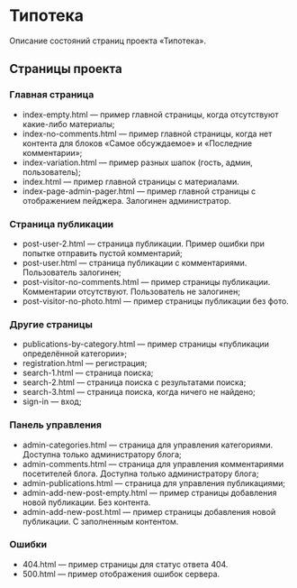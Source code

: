 # Типотека

Описание состояний страниц проекта «Типотека».

## Страницы проекта

### Главная страница

* index-empty.html — пример главной страницы, когда отсутствуют какие-либо материалы;
* index-no-comments.html — пример главной страницы, когда нет контента для блоков «Самое обсуждаемое» и «Последние комментарии»;
* index-variation.html — пример разных шапок (гость, админ, пользователь);
* index.html — пример главной страницы с материалами.
* index-page-admin-pager.html — пример главной страницы с отображением пейджера. Залогинен администратор.

### Страница публикации

* post-user-2.html — страница публикации. Пример ошибки при попытке отправить пустой комментарий;
* post-user.html — страница публикации с комментариями. Пользователь залогинен;
* post-visitor-no-comments.html — пример страницы публикации. Комментарии отсутствуют. Пользователь не залогинен;
* post-visitor-no-photo.html — пример страницы публикации без фото.

### Другие страницы

* publications-by-category.html — пример страницы «публикации определённой категории»;
* registration.html — регистрация;
* search-1.html — страница поиска;
* search-2.html — страница поиска с результатами поиска;
* search-3.html — страница поиска, когда ничего не найдено;
* sign-in — вход;

### Панель управления

* admin-categories.html — страница для управления категориями. Доступна только администратору блога;
* admin-comments.html — страница для управления комментариями посетителей блога. Доступна только администратору блога;
* admin-publications.html — страница для управления публикациями;
* admin-add-new-post-empty.html — пример страницы добавления новой публикации. Без контента.
* admin-add-new-post.html — пример страницы добавления новой публикации. С заполненным контентом.

### Ошибки

* 404.html — пример страницы для статус ответа 404.
* 500.html — пример отображения ошибок сервера.
